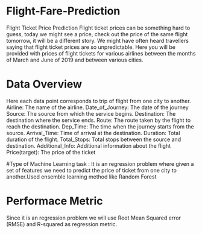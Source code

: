 # Flight-Fare-Prediction

Flight Ticket Price Prediction
Flight ticket prices can be something hard to guess, today we might see a price, check out the price of the same flight tomorrow, it will be a different story. We might have often heard travellers saying that flight ticket prices are so unpredictable.
Here you will be provided with prices of flight tickets for various airlines between the months of March and June of 2019 and between various cities.

# Data Overview
Here each data point corresponds to trip of flight from one city to another.
Airline: The name of the airline.
Date_of_Journey: The date of the journey
Source: The source from which the service begins.
Destination: The destination where the service ends.
Route: The route taken by the flight to reach the destination.
Dep_Time: The time when the journey starts from the source.
Arrival_Time: Time of arrival at the destination.
Duration: Total duration of the flight.
Total_Stops: Total stops between the source and destination.
Additional_Info: Additional information about the flight
Price(target): The price of the ticket

#Type of Machine Learning task :
It is an regression problem where given a set of features we need to predict the price of ticket from one city to another.Used ensemble learning method like Random Forest

# Performace Metric

Since it is an regression problem we will use Root Mean Squared error (RMSE) and R-squared as regression metric.
